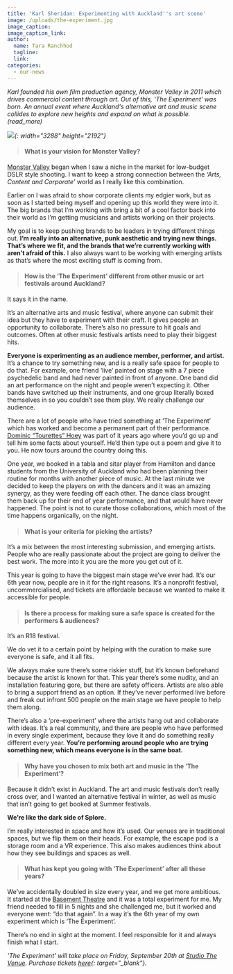```yaml
---
title: 'Karl Sheridan: Experimenting with Auckland''s art scene'
image: /uploads/the-experiment.jpg
image_caption:
image_caption_link:
author:
  name: Tara Ranchhod
  tagline:
  link:
categories:
  - our-news
---
```


*Karl founded his own film production agency, Monster Valley in 2011 which drives commercial content through art. Out of this, 'The Experiment' was born. An annual event where Auckland's alternative art and music scene collides to explore new heights and expand on what is possible. (read\_more)*

*![](/uploads/mv-karl-13-copy-1.jpg){: width="3288" height="2192"}*

> #### What is your vision for Monster Valley?&nbsp;

[Monster Valley](https://www.monstervalley.co.nz/) began when I saw a niche in the market for low-budget DSLR style shooting. I want to keep a strong connection between the *‘Arts, Content and Corporate’* world as I really like this combination.

Earlier on I was afraid to show corporate clients my edgier work, but as soon as I started being myself and opening up this world they were into it. The big brands that I’m working with bring a bit of a cool factor back into their world as I’m getting musicians and artists working on their projects.

My goal is to keep pushing brands to be leaders in trying different things out. **I’m really into an alternative, punk aesthetic and trying new things. That’s where we fit, and the brands that we’re currently working with aren’t afraid of this.** I also always want to be working with emerging artists as that’s where the most exciting stuff is coming from.

> #### How is the ‘The Experiment’ different from other music or art festivals around Auckland?

It says it in the name.&nbsp;

It’s an alternative arts and music festival, where anyone can submit their idea but they have to experiment with their craft. It gives people an opportunity to collaborate. There’s also no pressure to hit goals and outcomes. Often at other music festivals artists need to play their biggest hits.&nbsp;

**Everyone is experimenting as an audience member, performer, and artist.** It’s a chance to try something new, and is a really safe space for people to do that. For example, one friend ‘live’ painted on stage with a 7 piece psychedelic band and had never painted in front of anyone. One band did an art performance on the night and people weren’t expecting it. Other bands have switched up their instruments, and one group literally boxed themselves in so you couldn’t see them play. We really challenge our audience.&nbsp;

There are a lot of people who have tried something at ‘The Experiment’ which has worked and become a permanent part of their performance. [Dominic “Tourettes” Hoey](https://www.facebook.com/tourettesone/) was part of it years ago where you’d go up and tell him some facts about yourself. He’d then type out a poem and give it to you. He now tours around the country doing this.&nbsp;

One year, we booked in a tabla and sitar player from Hamilton and dance students from the University of Auckland who had been planning their routine for months with another piece of music. At the last minute we decided to keep the players on with the dancers and it was an amazing synergy, as they were feeding off each other. The dance class brought them back up for their end of year performance, and that would have never happened. The point is not to curate those collaborations, which most of the time happens organically, on the night.&nbsp;

> #### What is your criteria for picking the artists?&nbsp;&nbsp;

It’s a mix between the most interesting submission, and emerging artists. People who are really passionate about the project are going to deliver the best work. The more into it you are the more you get out of it.&nbsp;

This year is going to have the biggest main stage we’ve ever had. It’s our 6th year now, people are in it for the right reasons. It’s a nonprofit festival, uncommercialised, and tickets are affordable because we wanted to make it accessible for people. &nbsp;

> #### Is there a process for making sure a safe space is created for the performers & audiences?

It’s an R18 festival.&nbsp;

We do vet it to a certain point by helping with the curation to make sure everyone is safe, and it all fits.

We always make sure there’s some riskier stuff, but it’s known beforehand because the artist is known for that. This year there’s some nudity, and an installation featuring gore, but there are safety officers. Artists are also able to bring a support friend as an option. If they’ve never performed live before and freak out infront 500 people on the main stage we have people to help them along.&nbsp;

There’s also a ‘pre-experiment’ where the artists hang out and collaborate with ideas. It’s a real community, and there are people who have performed in every single experiment, because they love it and do something really different every year. **You’re performing around people who are trying something new, which means everyone is in the same boat. &nbsp;**

> #### Why have you chosen to mix both art and music in the ‘The Experiment’?

Because it didn’t exist in Auckland. The art and music festivals don’t really cross over, and I wanted an alternative festival in winter, as well as music that isn’t going to get booked at Summer festivals.

**We’re like the dark side of Splore.&nbsp;**

I’m really interested in space and how it’s used. Our venues are in traditional spaces, but we flip them on their heads. For example, the escape pod is a storage room and a VR experience. This also makes audiences think about how they see buildings and spaces as well.&nbsp;

> #### What has kept you going with ‘The Experiment’ after all these years?&nbsp;

We’ve accidentally doubled in size every year, and we get more ambitious. It started at the [Basement Theatre](https://basementtheatre.co.nz/) and it was a total experiment for me. My friend needed to fill in 5 nights and she challenged me, but it worked and everyone went: “do that again”. In a way it’s the 6th year of my own experiment which is ‘The Experiment’.&nbsp;

There’s no end in sight at the moment. I feel responsible for it and always finish what I start.

*'The Experiment' will take place on Friday, September 20th at [Studio The Venue](https://studiovenue.co.nz/). Purchase tickets [here](https://www.eventbrite.co.nz/e/the-experiment-2019-tickets-60497859727){: target="_blank"}.*